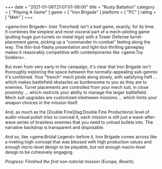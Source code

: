+++
date = "2021-01-06T21:07:01-08:00"
title = "Rusty Battalion"
category = [ "Playing A Game" ]
game = [ "Iron Brigade" ]
platform = [ "PC" ]
rating = [ "Meh" ]
+++

<game:Iron Brigade> (<i>n&eacute;e</i> Trenched) isn't a bad game, exactly, for its time.  It combines the simplest and most visceral part of a mech-piloting game (putting huge gun turrets on metal legs) with a Tower Defense turret-placement game, picking up a "commander in-combat" feeling along the way.  The thin-but-flashy presentation and light-but-thrilling gameplay makes it reasonably competitive with contemporaries like <game:Toy Soldiers>.

But even from very early in the campaign, it's clear that Iron Brigade isn't thoroughly exploring the space <i>between</i> the normally-appealing sub-genres it's combined.  Your "trench" mech plods along slowly, with satisfying heft ... which makes battlefield obstacles as burdensome to you as they are to enemies.  Turret placements are controlled from your mech suit, in close proximity ... which restricts your ability to manage the larger battlefield.  Mech suit upgrades are customized inbetween missions ... which limits your weapon choices in the mission itself.

And, as much as the [Double Fine](tag:Double Fine Productions) level of audio-visual polish tries to conceal it, each mission is still just a wave-after-wave series of brainless enemies that you need to unload bullets into.  The narrative backdrop is transparent and disposable.

And so, like <game:Brütal Legend> before it, Iron Brigade comes across like a riveting high-concept that was blessed with high production values and enough micro-level design to be playable, but not enough macro-level design to be cohesively engaging.

<i>Progress: Finished the first non-tutorial mission (Europe, Beach).</i>
